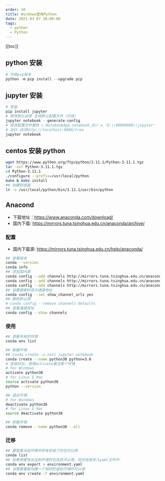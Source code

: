```yaml
---
order: 10
title: Windows使用Python
date: 2021-03-07 20:08:00
tags: 
  - python
  - Python
---
```


<!-- more -->
[[toc]]

## python 安装

```python
# 升级pip版本
python -m pip install --upgrade pip
```

## jupyter 安装

```python
# 安装
pip install jupyter
# 修改默认目录 生成默认配置文件（可选）
jupyter notebook --generate-config
# 修改配置文件属性 c.NotebookApp.notebook_dir = 'E:\\00000000\\jupyter'
# 运行 访问http://localhost:8088/tree
jupyter notebook
```

## centos 安装 python

```bash
wget https://www.python.org/ftp/python/3.11.1/Python-3.11.1.tgz
tar -xvf Python-3.11.1.tgz
cd Python-3.11.1
./configure --prefix=/usr/local/python
make & make install
## 创建软链接
ln -s /usr/local/python/bin/3.11.1/usr/bin/python
```

## Anacond

- 下载地址：<https://www.anaconda.com/download/>
- 国内下载: <https://mirrors.tuna.tsinghua.edu.cn/anaconda/archive/>

### 配置

- 国内下载源: <https://mirrors.tuna.tsinghua.edu.cn/help/anaconda/>

```bash
## 查看版本
conda --version
conda info
## 添加国内源
conda config --add channels http://mirrors.tuna.tsinghua.edu.cn/anaconda/pkgs/free/
conda config --add channels http://mirrors.tuna.tsinghua.edu.cn/anaconda/pkgs/main/
conda config --add channels http://mirrors.tuna.tsinghua.edu.cn/anaconda/cloud/conda-forge/
## 设置搜索时显示通道地址
conda config --set show_channel_urls yes
## 删除默认源
# conda config --remove channels defaults
## 查看通道地址
conda config --show channels
```

### 使用

```bash
## 查看所有的环境
conda env list

## 新建环境
## conda create -n noti jupyter notebook
conda create --name python38 python=3.8
# 安装好后，使用activate激活某个环境
# for Windows
activate python38 
# for Linux & Mac
source activate python38
python --version

## 退出环境
# for Windows
deactivate python38 
# for Linux & Mac
source deactivate python38 

## 卸载环境
conda remove --name python38 --all
```

### 迁移

```bash
## 要查看当前环境中所有安装了的包可以用
conda list
## 如果想要导出当前环境的包信息可以用，将包信息存入yaml文件中.
conda env export > environment.yaml
## 当需要重新创建一个相同的虚拟环境时可以用
conda env create -f environment.yaml
```
